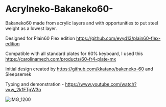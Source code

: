 # Acrylneko-Bakaneko60- 

Bakaneko60 made from acrylic layers and with opportunities to put steel weight as a lowest layer.

Designed for Plain60 Flex edition
https://github.com/evyd13/plain60-flex-edition

Compatible with all standard plates for 60% keyboard, I used this https://carolinamech.com/products/60-fr4-plate-mx

Initial design created by https://github.com/kkatano/bakeneko-60 and Sleepsemek

Typing and demonstration - https://www.youtube.com/watch?v=w_2k1FTgW3o

![IMG_1200](https://user-images.githubusercontent.com/116327112/201731065-2b09b52f-a19b-4ab8-9c18-4cd6ca6f9d5a.jpg)





